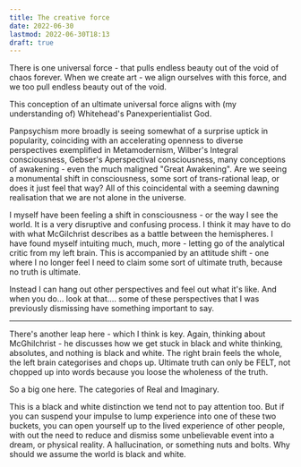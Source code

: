 ```yaml
---
title: The creative force
date: 2022-06-30
lastmod: 2022-06-30T18:13
draft: true
---
```



There is one universal force - that pulls endless beauty out of the void of chaos forever.
When we create art - we align ourselves with this force, and we too pull endless beauty out of the void.

This conception of an ultimate universal force aligns with (my understanding of) Whitehead's Panexperientialist God.   

Panpsychism more broadly is seeing somewhat of a surprise uptick in popularity, coinciding with an accelerating openness to diverse perspectives exemplified in Metamodernism, Wilber's Integral consciousness, Gebser's Aperspectival consciousness, many conceptions of awakening - even the much maligned "Great Awakening".  Are we seeing a monumental shift in consciousness, some sort of trans-rational leap,  or does it just feel that way?  All of this coincidental with a seeming dawning realisation that we are not alone in the universe. 

I myself have been feeling a shift in consciousness - or the way I see the world.  It is a very disruptive and confusing process.  I think it may have to do with what McGilchrist describes as a battle between the hemispheres.  I have found myself intuiting much, much, more - letting go of the analytical critic from my left brain.  This is accompanied by an attitude shift - one where I no longer feel I need to claim some sort of ultimate truth, because no truth is ultimate.  

Instead I can hang out other perspectives and feel out what it's like.  And when you do...  look at that.... some of these perspectives that I was previously dismissing have something important to say.


---


There's another leap here - which I think is key.  Again, thinking about McGhilchrist - he discusses how we get stuck in black and white thinking, absolutes, and nothing is black and white.  The right brain feels the whole, the left brain categorises and chops up. Ultimate truth can only be FELT, not chopped up into words because you loose the wholeness of the truth.

So a big one here.  The categories of Real and Imaginary.

This is a black and white distinction we tend not to pay attention too.  But if you can suspend your impulse to lump experience into one of these two buckets, you can open yourself up to the lived experience of other people, with out the need to reduce and dismiss some unbelievable event into a dream, or physical reality.  A hallucination, or something nuts and bolts.  Why should we assume the world is black and white.

